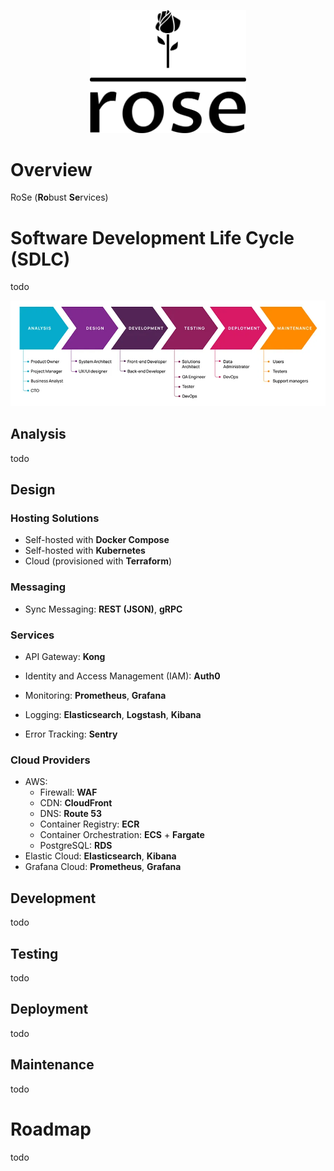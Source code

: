 <p align="center">
  <picture>
    <source media="(prefers-color-scheme: light)" srcset="./images/logo.svg">
    <img width="250" height="auto" alt="rose_logo" src="./images/logo.svg">
  </picture>
</p>

# Overview

RoSe (**Ro**bust **Se**rvices)

# Software Development Life Cycle (SDLC)

todo

<p align="center">
  <picture>
    <source media="(prefers-color-scheme: light)" srcset="./images/sdlc.png">
    <img width="auto" height="auto" alt="sdlc" src="./images/sdlc.png">
  </picture>
</p>

## Analysis

todo

## Design

### Hosting Solutions

- Self-hosted with **Docker Compose**
- Self-hosted with **Kubernetes**
- Cloud (provisioned with **Terraform**)

### Messaging

- Sync Messaging: **REST (JSON)**, **gRPC**

### Services

- API Gateway: **Kong**

- Identity and Access Management (IAM): **Auth0**

- Monitoring: **Prometheus**, **Grafana**

- Logging: **Elasticsearch**, **Logstash**, **Kibana**

- Error Tracking: **Sentry**

### Cloud Providers

- AWS:
  - Firewall: **WAF**
  - CDN: **CloudFront**
  - DNS: **Route 53**
  - Container Registry: **ECR**
  - Container Orchestration: **ECS** + **Fargate**
  - PostgreSQL: **RDS**
- Elastic Cloud: **Elasticsearch**, **Kibana**
- Grafana Cloud: **Prometheus**, **Grafana**

## Development

todo

## Testing

todo

## Deployment

todo

## Maintenance

todo

# Roadmap

todo

